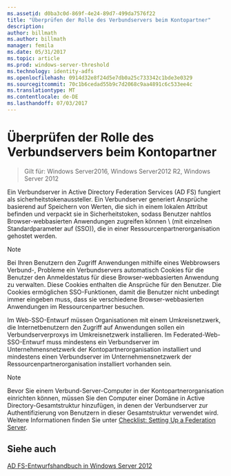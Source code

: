 ```yaml
---
ms.assetid: d0ba3c0d-869f-4e24-89d7-499da7576f22
title: "Überprüfen der Rolle des Verbundservers beim Kontopartner"
description: 
author: billmath
ms.author: billmath
manager: femila
ms.date: 05/31/2017
ms.topic: article
ms.prod: windows-server-threshold
ms.technology: identity-adfs
ms.openlocfilehash: 0914d32e8f24d5e7db0a25c733342c1bde3e0329
ms.sourcegitcommit: 70c1b6cedad55b9c7d2068c9aa4891c6c533ee4c
ms.translationtype: MT
ms.contentlocale: de-DE
ms.lasthandoff: 07/03/2017
---
```

# <a name="review-the-role-of-the-federation-server-in-the-account-partner"></a>Überprüfen der Rolle des Verbundservers beim Kontopartner

>Gilt für: Windows Server2016, Windows Server2012 R2, Windows Server 2012

Ein Verbundserver in Active Directory Federation Services \(AD FS\) fungiert als sicherheitstokenaussteller. Ein Verbundserver generiert Ansprüche basierend auf Speichern von Werten, die sich in einem lokalen Attribut befinden und verpackt sie in Sicherheitstoken, sodass Benutzer nahtlos Browser\-webbasierten Anwendungen zugreifen können \ (mit einzelnen Standardparameter auf \(SSO\)\), die in einer Ressourcenpartnerorganisation gehostet werden.  
  
> [!NOTE]  
> Bei Ihren Benutzern den Zugriff Anwendungen mithilfe eines Webbrowsers Verbund-, Probleme ein Verbundservers automatisch Cookies für die Benutzer den Anmeldestatus für diese Browser\-webbasierten Anwendung zu verwalten. Diese Cookies enthalten die Ansprüche für den Benutzer. Die Cookies ermöglichen SSO-Funktionen, damit die Benutzer nicht unbedingt immer eingeben muss, dass sie verschiedene Browser\-webbasierten Anwendungen im Ressourcenpartner besuchen.  
  
Im Web-SSO-Entwurf müssen Organisationen mit einem Umkreisnetzwerk, die Internetbenutzern den Zugriff auf Anwendungen sollen ein Verbundserverproxys im Umkreisnetzwerk installieren. Im Federated-Web-SSO-Entwurf muss mindestens ein Verbundserver im Unternehmensnetzwerk der Kontopartnerorganisation installiert und mindestens einen Verbundserver im Unternehmensnetzwerk der Ressourcenpartnerorganisation installiert vorhanden sein.  
  
> [!NOTE]  
> Bevor Sie einem Verbund-Server-Computer in der Kontopartnerorganisation einrichten können, müssen Sie den Computer einer Domäne in Active Directory-Gesamtstruktur hinzufügen, in denen der Verbundserver zur Authentifizierung von Benutzern in dieser Gesamtstruktur verwendet wird. Weitere Informationen finden Sie unter [Checklist: Setting Up a Federation Server](../../ad-fs/deployment/Checklist--Setting-Up-a-Federation-Server.md).  
  
## <a name="see-also"></a>Siehe auch
[AD FS-Entwurfshandbuch in Windows Server 2012](AD-FS-Design-Guide-in-Windows-Server-2012.md)
